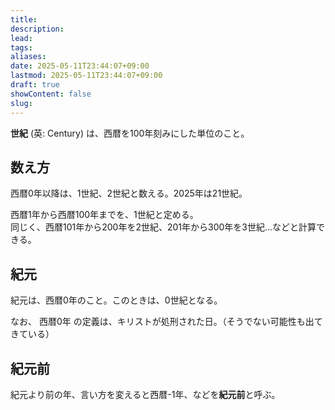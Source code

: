 ```yaml
---
title: 
description: 
lead: 
tags: 
aliases: 
date: 2025-05-11T23:44:07+09:00
lastmod: 2025-05-11T23:44:07+09:00
draft: true
showContent: false
slug:
---
```

**世紀** (英: Century) は、西暦を100年刻みにした単位のこと。
## 数え方
西暦0年以降は、1世紀、2世紀と数える。2025年は21世紀。

西暦1年から西暦100年までを、1世紀と定める。  
同じく、西暦101年から200年を2世紀、201年から300年を3世紀...などと計算できる。
## 紀元
紀元は、西暦0年のこと。このときは、0世紀となる。

なお、 西暦0年 の定義は、キリストが処刑された日。（そうでない可能性も出てきている）

## 紀元前
紀元より前の年、言い方を変えると西暦-1年、などを**紀元前**と呼ぶ。